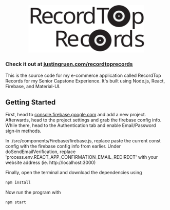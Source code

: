 <p align="center">
  <img width="360" src="./src/RTR_Logo.svg">
</p>

### Check it out at [justingruen.com/recordtoprecords](http://www.justingruen.com/recordtoprecords/)

This is the source code for my e-commerce application called RecordTop Records for my Senior Capstone Experience. It's built using Node.js, React,
Firebase, and Material-UI.

## Getting Started

First, head to [console.firebase.google.com](https://console.firebase.google.com/) and add a new project. Afterwards, head to the project settings
and grab the firebase config info. While there, head to the Authentication tab and enable Email/Password sign-in methods.

In ./src/components/Firebase/firebase.js, replace paste the current const config with the firebase config info from earlier. Under doSendEmailVerification, 
replace 'process.env.REACT_APP_CONFIRMATION_EMAIL_REDIRECT' with your website address (ie. http://localhost:3000)

Finally, open the terminal and download the dependencies using
```bash
npm install
```
Now run the program with 
```bash
npm start
```
